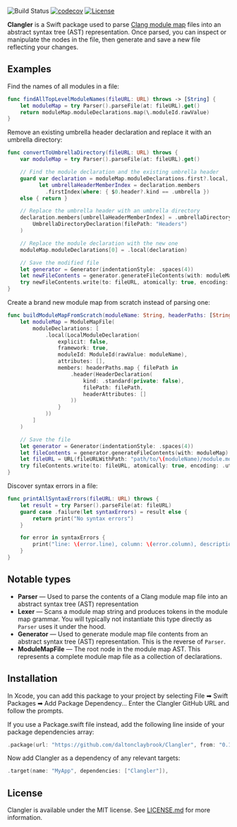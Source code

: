 ![Build Status](https://github.com/daltonclaybrook/Clangler/actions/workflows/swift.yml/badge.svg)
[![codecov](https://codecov.io/gh/daltonclaybrook/Clangler/branch/main/graph/badge.svg)](https://codecov.io/gh/daltonclaybrook/Clangler)
[![License](https://img.shields.io/badge/license-MIT-blue)](https://github.com/daltonclaybrook/Clangler/blob/main/LICENSE.md)

**Clangler** is a Swift package used to parse [Clang module map](https://clang.llvm.org/docs/Modules.html) files into an abstract syntax tree (AST) representation. Once parsed, you can inspect or manipulate the nodes in the file, then generate and save a new file reflecting your changes.

## Examples

Find the names of all modules in a file:

```swift
func findAllTopLevelModuleNames(fileURL: URL) throws -> [String] {
    let moduleMap = try Parser().parseFile(at: fileURL).get()
    return moduleMap.moduleDeclarations.map(\.moduleId.rawValue)
}
```

Remove an existing umbrella header declaration and replace it with an umbrella directory:

```swift
func convertToUmbrellaDirectory(fileURL: URL) throws {
    var moduleMap = try Parser().parseFile(at: fileURL).get()

    // Find the module declaration and the existing umbrella header
    guard var declaration = moduleMap.moduleDeclarations.first?.local,
          let umbrellaHeaderMemberIndex = declaration.members
            .firstIndex(where: { $0.header?.kind == .umbrella })
    else { return }

    // Replace the umbrella header with an umbrella directory
    declaration.members[umbrellaHeaderMemberIndex] = .umbrellaDirectory(
        UmbrellaDirectoryDeclaration(filePath: "Headers")
    )

    // Replace the module declaration with the new one
    moduleMap.moduleDeclarations[0] = .local(declaration)

    // Save the modified file
    let generator = Generator(indentationStyle: .spaces(4))
    let newFileContents = generator.generateFileContents(with: moduleMap)
    try newFileContents.write(to: fileURL, atomically: true, encoding: .utf8)
}
```

Create a brand new module map from scratch instead of parsing one:

```swift
func buildModuleMapFromScratch(moduleName: String, headerPaths: [String]) throws {
    let moduleMap = ModuleMapFile(
        moduleDeclarations: [
            .local(LocalModuleDeclaration(
                explicit: false,
                framework: true,
                moduleId: ModuleId(rawValue: moduleName),
                attributes: [],
                members: headerPaths.map { filePath in
                    .header(HeaderDeclaration(
                        kind: .standard(private: false),
                        filePath: filePath,
                        headerAttributes: []
                    ))
                }
            ))
        ]
    )

    // Save the file
    let generator = Generator(indentationStyle: .spaces(4))
    let fileContents = generator.generateFileContents(with: moduleMap)
    let fileURL = URL(fileURLWithPath: "path/to/\(moduleName)/module.modulemap")
    try fileContents.write(to: fileURL, atomically: true, encoding: .utf8)
}
```

Discover syntax errors in a file:

```swift
func printAllSyntaxErrors(fileURL: URL) throws {
    let result = try Parser().parseFile(at: fileURL)
    guard case .failure(let syntaxErrors) = result else {
        return print("No syntax errors")
    }

    for error in syntaxErrors {
        print("line: \(error.line), column: \(error.column), description: \(error.description)")
    }
}
```

## Notable types

* **Parser** — Used to parse the contents of a Clang module map file into an abstract syntax tree (AST) representation
* **Lexer** — Scans a module map string and produces tokens in the module map grammar. You will typically not instantiate this type directly as `Parser` uses it under the hood.
* **Generator** — Used to generate module map file contents from an abstract syntax tree (AST) representation. This is the reverse of `Parser`.
* **ModuleMapFile** — The root node in the module map AST. This represents a complete module map file as a collection of declarations.

## Installation

In Xcode, you can add this package to your project by selecting File ➡ Swift Packages ➡ Add Package Dependency… Enter the Clangler GitHub URL and follow the prompts.

If you use a Package.swift file instead, add the following line inside of your package dependencies array:

```swift
.package(url: "https://github.com/daltonclaybrook/Clangler", from: "0.1.0"),
```

Now add Clangler as a dependency of any relevant targets:

```swift
.target(name: "MyApp", dependencies: ["Clangler"]),
```

## License

Clangler is available under the MIT license. See [LICENSE.md](https://github.com/daltonclaybrook/Clangler/blob/main/LICENSE.md) for more information.
